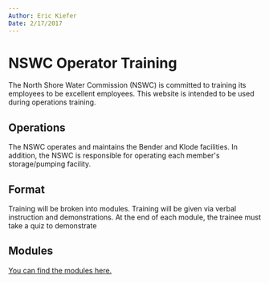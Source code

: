 ```yaml
---
Author: Eric Kiefer
Date: 2/17/2017
---
```


# NSWC Operator Training

The North Shore Water Commission (NSWC) is committed to training its employees to be excellent employees. This website is intended to be used during operations training.

## Operations

The NSWC operates and maintains the Bender and Klode facilities. In addition, the NSWC is responsible for operating each member's storage/pumping facility.

## Format

Training will be broken into modules. Training will be given via verbal instruction and demonstrations. At the end of each module, the trainee must take a quiz to demonstrate 

## Modules

[You can find the modules here.](/modules.md)